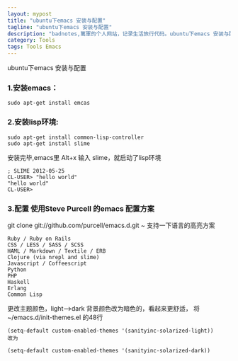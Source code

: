 ```yaml
---
layout: mypost
title: "ubuntu下emacs 安装与配置"
tagline: "ubuntu下emacs 安装与配置"
description: "badnotes,萬軍的个人网站，记录生活旅行代码。ubuntu下emacs 安装与配置"
category: Tools
tags: Tools Emacs
---
```




ubuntu下emacs 安装与配置

### 1.安装emacs：

	sudo apt-get install emcas

### 2.安装lisp环境:

	sudo apt-get install common-lisp-controller
	sudo apt-get install slime

安装完毕,emacs里 Alt+x 输入 slime，就启动了lisp环境

	; SLIME 2012-05-25
	CL-USER> "hello world"
	"hello world"
	CL-USER>

### 3.配置 使用Steve Purcell 的emacs 配置方案

git clone git://github.com/purcell/emacs.d.git ~
支持一下语言的高亮方案

	Ruby / Ruby on Rails
	CSS / LESS / SASS / SCSS
	HAML / Markdown / Textile / ERB
	Clojure (via nrepl and slime)
	Javascript / Coffeescript
	Python
	PHP
	Haskell
	Erlang
	Common Lisp

更改主题颜色，light-->dark 背景颜色改为暗色的，看起来更舒适，
将 ~/emacs.d/init-themes.el 的48行

	(setq-default custom-enabled-themes '(sanityinc-solarized-light))
	改为

	(setq-default custom-enabled-themes '(sanityinc-solarized-dark))